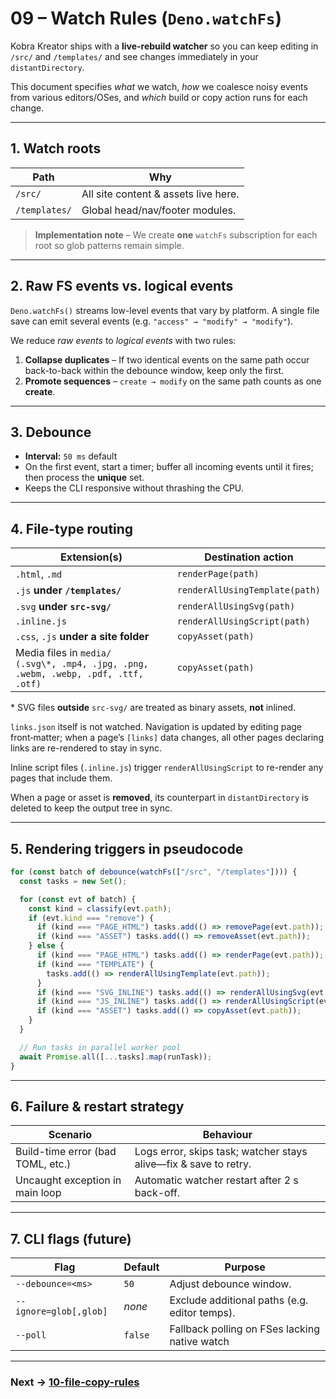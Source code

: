 # 09 – Watch Rules (`Deno.watchFs`)

Kobra Kreator ships with a **live-rebuild watcher** so you can keep editing in
`/src/` and `/templates/` and see changes immediately in your
`distantDirectory`.

This document specifies _what_ we watch, _how_ we coalesce noisy events from
various editors/OSes, and _which_ build or copy action runs for each change.

---

## 1. Watch roots

| Path          | Why                                  |
| ------------- | ------------------------------------ |
| `/src/`       | All site content & assets live here. |
| `/templates/` | Global head/nav/footer modules.      |

> **Implementation note** – We create **one** `watchFs` subscription for each
> root so glob patterns remain simple.

---

## 2. Raw FS events vs. logical events

`Deno.watchFs()` streams low-level events that vary by platform. A single file
save can emit several events (e.g. `"access" → "modify" → "modify"`).

We reduce _raw events_ to _logical events_ with two rules:

1. **Collapse duplicates** – If two identical events on the same path occur
   back-to-back within the debounce window, keep only the first.
2. **Promote sequences** – `create → modify` on the same path counts as one
   **create**.

<!-- TODO: document how rename events are handled on Windows (usually "rename" + "modify"). -->

---

## 3. Debounce

- **Interval:** `50 ms` default <!-- TODO: benchmark & tune -->
- On the first event, start a timer; buffer all incoming events until it fires;
  then process the **unique** set.
- Keeps the CLI responsive without thrashing the CPU.

---

## 4. File-type routing

| Extension(s)                                                                            | Destination action             |
| --------------------------------------------------------------------------------------- | ------------------------------ |
| `.html`, `.md`                                                                          | `renderPage(path)`             |
| `.js` **under `/templates/`**                                                           | `renderAllUsingTemplate(path)` |
| `.svg` **under `src-svg/`**                                                             | `renderAllUsingSvg(path)`      |
| `.inline.js`                                                                            | `renderAllUsingScript(path)`   |
| `.css`, `.js` **under a site folder**                                                   | `copyAsset(path)`              |
| Media files in `media/`<br>`(.svg\*, .mp4, .jpg, .png, .webm, .webp, .pdf, .ttf, .otf)` | `copyAsset(path)`              |

\* SVG files **outside** `src-svg/` are treated as binary assets, **not**
inlined.

`links.json` itself is not watched. Navigation is updated by editing page
front‑matter; when a page’s `[links]` data changes, all other pages declaring
links are re-rendered to stay in sync.

Inline script files (`.inline.js`) trigger `renderAllUsingScript` to re-render
any pages that include them.

<!-- TODO: confirm whether `.ico` should trigger copy or be ignored. Current spec lists it in watch list. -->

When a page or asset is **removed**, its counterpart in `distantDirectory` is
deleted to keep the output tree in sync.

---

## 5. Rendering triggers in pseudocode

```ts
for (const batch of debounce(watchFs(["/src", "/templates"]))) {
  const tasks = new Set();

  for (const evt of batch) {
    const kind = classify(evt.path);
    if (evt.kind === "remove") {
      if (kind === "PAGE_HTML") tasks.add(() => removePage(evt.path));
      if (kind === "ASSET") tasks.add(() => removeAsset(evt.path));
    } else {
      if (kind === "PAGE_HTML") tasks.add(() => renderPage(evt.path));
      if (kind === "TEMPLATE") {
        tasks.add(() => renderAllUsingTemplate(evt.path));
      }
      if (kind === "SVG_INLINE") tasks.add(() => renderAllUsingSvg(evt.path));
      if (kind === "JS_INLINE") tasks.add(() => renderAllUsingScript(evt.path));
      if (kind === "ASSET") tasks.add(() => copyAsset(evt.path));
    }
  }

  // Run tasks in parallel worker pool
  await Promise.all([...tasks].map(runTask));
}
```

<!-- TODO: lift this snippet into `/examples/watch-snippet.ts` for integration tests. -->

---

## 6. Failure & restart strategy

| Scenario                          | Behaviour                                                                      |
| --------------------------------- | ------------------------------------------------------------------------------ |
| Build-time error (bad TOML, etc.) | Logs error, skips task; watcher stays alive—fix & save to retry.               |
| Uncaught exception in main loop   | Automatic watcher restart after 2 s back-off. <!-- TODO: implement wrapper --> |

---

## 7. CLI flags (future)

| Flag                   | Default | Purpose                                       |
| ---------------------- | ------- | --------------------------------------------- |
| `--debounce=<ms>`      | `50`    | Adjust debounce window.                       |
| `--ignore=glob[,glob]` | _none_  | Exclude additional paths (e.g. editor temps). |
| `--poll`               | `false` | Fallback polling on FSes lacking native watch |

---

### Next → [10-file-copy-rules](10-file-copy-rules.md)
